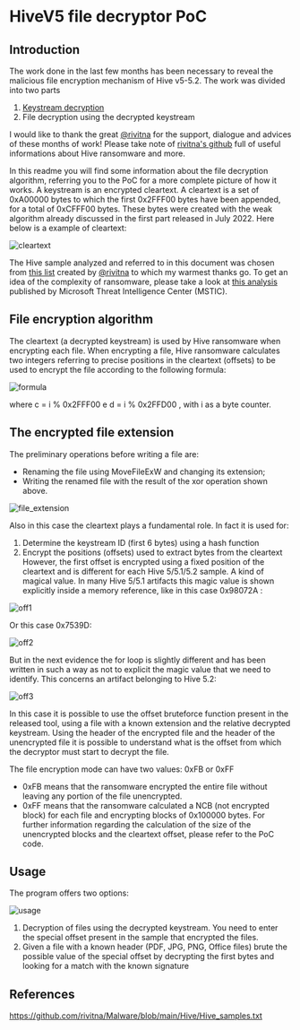 # HiveV5 file decryptor PoC

## Introduction

The work done in the last few months has been necessary to reveal the malicious file encryption mechanism of Hive v5-5.2.
The work was divided into two parts
1. [Keystream decryption](https://github.com/reecdeep/HiveV5_keystream_decryptor)
2. File decryption using the decrypted keystream

I would like to thank the great [@rivitna](https://twitter.com/rivitna2) for the support, dialogue and advices of these months of work!
Please take note of [rivitna's github](https://github.com/rivitna) full of useful informations about Hive ransomware and more.

In this readme you will find some information about the file decryption algorithm, referring you to the PoC for a more complete picture of how it works.
A keystream is an encrypted cleartext. A cleartext is a set of 0xA00000 bytes to which the first 0x2FFF00 bytes have been appended, for a total of 0xCFFF00 bytes. These bytes were created with the weak algorithm already discussed in the first part released in July 2022.
Here below is a example of cleartext:

![cleartext](https://user-images.githubusercontent.com/72123074/204250635-f96b579f-c19b-4c14-be15-157300e1633d.png)


The Hive sample analyzed and referred to in this document was chosen from [this list](https://github.com/rivitna/Malware/blob/main/Hive/Hive_samples.txt) created by [@rivitna](https://twitter.com/rivitna2) to which my warmest thanks go.
To get an idea of the complexity of ransomware, please take a look at [this analysis](https://www.microsoft.com/security/blog/2022/07/05/hive-ransomware-gets-upgrades-in-rust/) published by Microsoft Threat Intelligence Center (MSTIC).


## File encryption algorithm

The cleartext (a decrypted keystream) is used by Hive ransomware when encrypting each file. When encrypting a file, Hive ransomware calculates two integers referring to precise positions in the cleartext (offsets) to be used to encrypt the file according to the following formula:

![formula](https://user-images.githubusercontent.com/72123074/204250645-788c1269-cbf8-4006-b042-b16ee7756cdb.png)

where c = i % 0x2FFF00 e d = i % 0x2FFD00 , with i  as a byte counter.



## The encrypted file extension
The preliminary operations before writing a file are:
- Renaming the file using MoveFileExW and changing its extension;
- Writing the renamed file with the result of the xor operation shown above.

![file_extension](https://user-images.githubusercontent.com/72123074/204250641-2567b7f9-cc42-4516-b378-b357eed4d018.png)

Also in this case the cleartext plays a fundamental role. In fact it is used for:
1. Determine the keystream ID (first 6 bytes) using a hash function
2. Encrypt the positions (offsets) used to extract bytes from the cleartext
However, the first offset is encrypted using a fixed position of the cleartext and is different for each Hive 5/5.1/5.2 sample.
A kind of magical value. In many Hive 5/5.1 artifacts this magic value is shown explicitly inside a memory reference, like in this case 0x98072A :

![off1](https://user-images.githubusercontent.com/72123074/204250648-da2d1514-2e56-4849-8090-79ad25625298.png)

Or this case 0x7539D:

![off2](https://user-images.githubusercontent.com/72123074/204250651-82ea5c5d-840f-486a-807a-1a7a62f30811.png)

But in the next evidence the for loop is slightly different and has been written in such a way as not to explicit the magic value that we need to identify. This concerns an artifact belonging to Hive 5.2:

![off3](https://user-images.githubusercontent.com/72123074/204250653-a747b1bb-e1d7-4061-a21c-d3c72612c93f.png)

In this case it is possible to use the offset bruteforce function present in the released tool, using a file with a known extension and the relative decrypted keystream. Using the header of the encrypted file and the header of the unencrypted file it is possible to understand what is the offset from which the decryptor must start to decrypt the file.

The file encryption mode can have two values: 0xFB or 0xFF
- 0xFB means that the ransomware encrypted the entire file without leaving any portion of the file unencrypted.
- 0xFF means that the ransomware calculated a NCB (not encrypted block) for each file and encrypting blocks of 0x100000 bytes.
For further information regarding the calculation of the size of the unencrypted blocks and the cleartext offset, please refer to the PoC code.


## Usage
The program offers two options:

![usage](https://user-images.githubusercontent.com/72123074/204250655-5e8c46e1-f9aa-4718-bcfe-ca60ff34b5b1.png)

1. Decryption of files using the decrypted keystream. You need to enter the special offset present in the sample that encrypted the files.
2. Given a file with a known header (PDF, JPG, PNG, Office files) brute the possible value of the special offset by decrypting the first bytes and looking for a match with the known signature


## References

<https://github.com/rivitna/Malware/blob/main/Hive/Hive_samples.txt>
